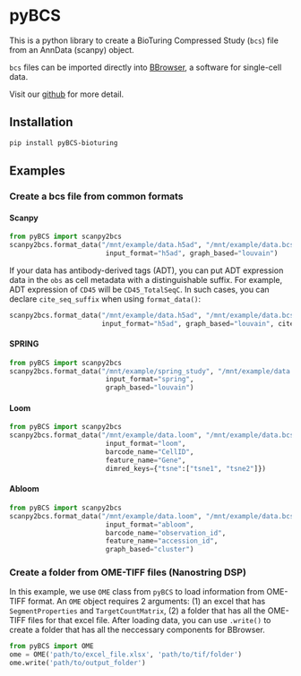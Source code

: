 # pyBCS

This is a python library to create a BioTuring Compressed Study (`bcs`) file from an AnnData (scanpy) object.

`bcs` files can be imported directly into [BBrowser](https://bioturing.com/bbrowser), a software for single-cell data.

Visit our [github](https://github.com/bioturing/pyBCS) for more detail.

## Installation

```bash
pip install pyBCS-bioturing
```

## Examples

### Create a bcs file from common formats

#### Scanpy
```python
from pyBCS import scanpy2bcs
scanpy2bcs.format_data("/mnt/example/data.h5ad", "/mnt/example/data.bcs",
                        input_format="h5ad", graph_based="louvain")
```

If your data has antibody-derived tags (ADT), you can put ADT expression data in the `obs` as cell metadata with a distinguishable suffix. For example, ADT expression of `CD45` will be `CD45_TotalSeqC`. In such cases, you can declare `cite_seq_suffix` when using `format_data()`:

```python
scanpy2bcs.format_data("/mnt/example/data.h5ad", "/mnt/example/data.bcs",
                       input_format="h5ad", graph_based="louvain", cite_seq_suffix="_TotalSeqC")
```

#### SPRING

```python
from pyBCS import scanpy2bcs
scanpy2bcs.format_data("/mnt/example/spring_study", "/mnt/example/data.bcs",
                        input_format="spring",
                        graph_based="louvain")
```

#### Loom

```python
from pyBCS import scanpy2bcs
scanpy2bcs.format_data("/mnt/example/data.loom", "/mnt/example/data.bcs",
                        input_format="loom",
                        barcode_name="CellID",
                        feature_name="Gene",
                        dimred_keys={"tsne":["tsne1", "tsne2"]})
```

#### Abloom

```python
from pyBCS import scanpy2bcs
scanpy2bcs.format_data("/mnt/example/data.loom", "/mnt/example/data.bcs",
                        input_format="abloom",
                        barcode_name="observation_id",
                        feature_name="accession_id",
                        graph_based="cluster")
```

### Create a folder from OME-TIFF files (Nanostring DSP)

In this example, we use `OME` class from `pyBCS` to load information from OME-TIFF format. An `OME` object requires 2 arguments: (1) an excel that has `SegmentProperties` and `TargetCountMatrix`, (2) a folder that has all the OME-TIFF files for that excel file. After loading data, you can use `.write()` to create a folder that has all the neccessary components for BBrowser.

```python
from pyBCS import OME
ome = OME('path/to/excel_file.xlsx', 'path/to/tif/folder')
ome.write('path/to/output_folder')
```